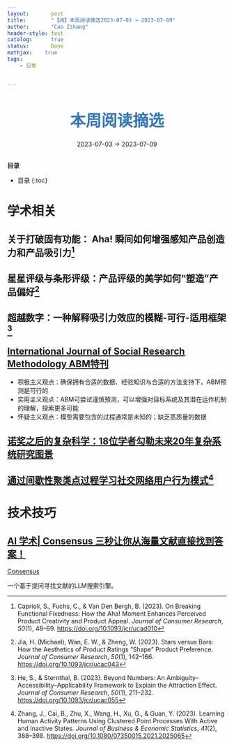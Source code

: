 ```yaml
---
layout:       post
title:        "【阅】本周阅读摘选2023-07-03 → 2023-07-09"
author:       "Cao Zihang"
header-style: text
catalog:      true
status:		  Done
mathjax: 	true
tags:
    - 日常


---
```


<center style="margin-bottom: 20px; margin-top: 50px"><font color="#3879B1" style="line-height: 1.4;font-weight: 700;font-size: 36px;box-sizing: border-box; ">本周阅读摘选</font></center>

<center style=" margin-bottom: 30px;">2023-07-03 → 2023-07-09</center>

<font style="font-weight: bold;">目录</font>

* 目录
{:toc}

# 学术相关

## 关于打破固有功能： Aha! 瞬间如何增强感知产品创造力和产品吸引力[^1]



## 星星评级与条形评级：产品评级的美学如何“塑造”产品偏好[^2]



## 超越数字：一种解释吸引力效应的模糊-可行-适用框架[^3]



## [International Journal of Social Research Methodology ABM特刊](https://www.tandfonline.com/toc/tsrm20/26/2?nav=tocList)

- 积极主义观点：确保拥有合适的数据、经验知识与合适的方法支持下，ABM预测是可行的
- 实用主义观点：ABM可尝试谨慎预测，可以增强对目标系统及其潜在运作机制的理解，探索更多可能
- 怀疑主义观点：模型需要包含的过程通常是未知的；缺乏高质量的数据



## [诺奖之后的复杂科学：18位学者勾勒未来20年复杂系统研究图景](https://mp.weixin.qq.com/s/5OaQh6PaDpQqcdIH5aLzqw)



## [通过间歇性聚类点过程学习社交网络用户行为模式](https://mp.weixin.qq.com/s/MFckUoBYymVikE1dIu5w8Q)[^4]



# 技术技巧

## [AI 学术| Consensus 三秒让你从海量文献直接找到答案！](https://mp.weixin.qq.com/s/HgLclpoYhTFp7sZgqZJXAQ)

[Consensus](https://consensus.app/search/)

一个基于提问寻找文献的LLM搜索引擎。



[^1]: Caprioli, S., Fuchs, C., & Van Den Bergh, B. (2023). On Breaking Functional Fixedness: How the Aha! Moment Enhances Perceived Product Creativity and Product Appeal. *Journal of Consumer Research*, *50*(1), 48–69. https://doi.org/10.1093/jcr/ucad010
[^2]: Jia, H. (Michael), Wan, E. W., & Zheng, W. (2023). Stars versus Bars: How the Aesthetics of Product Ratings “Shape” Product Preference. *Journal of Consumer Research*, *50*(1), 142–166. https://doi.org/10.1093/jcr/ucac043
[^3]: He, S., & Sternthal, B. (2023). Beyond Numbers: An Ambiguity–Accessibility–Applicability Framework to Explain the Attraction Effect. *Journal of Consumer Research*, *50*(1), 211–232. https://doi.org/10.1093/jcr/ucac055
[^4]: Zhang, J., Cai, B., Zhu, X., Wang, H., Xu, G., & Guan, Y. (2023). Learning Human Activity Patterns Using Clustered Point Processes With Active and Inactive States. *Journal of Business & Economic Statistics*, *41*(2), 388–398. https://doi.org/10.1080/07350015.2021.2025065
